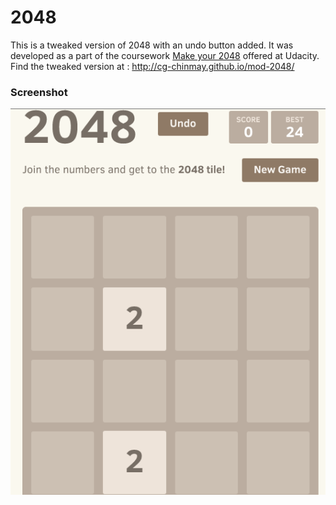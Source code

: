 # 2048
This is a tweaked version of 2048 with an undo button added.
It was developed as a part of the coursework <a href="https://www.udacity.com/course/make-your-own-2048--ud248">Make your 2048</a> offered
at Udacity.
Find the tweaked version at : http://cg-chinmay.github.io/mod-2048/

### Screenshot

<p align="center">
  <img src="Screen Shot 2014-05-18 at 10.28.56 am.png" alt="Screenshot"/>
</p>



